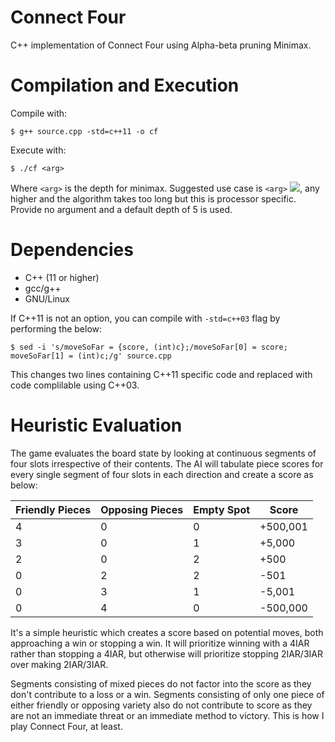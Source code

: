 # Connect Four

C++ implementation of Connect Four using Alpha-beta pruning Minimax.

# Compilation and Execution

Compile with:

`$ g++ source.cpp -std=c++11 -o cf`

Execute with:

`$ ./cf <arg>`

Where `<arg>` is the depth for minimax. Suggested use case is `<arg>` <img src="https://latex.codecogs.com/gif.latex?\in[1,10]" />, any higher and the algorithm takes too long but this is processor specific. Provide no argument and a default depth of 5 is used.

# Dependencies

- C++ (11 or higher)
- gcc/g++
- GNU/Linux

If C++11 is not an option, you can compile with `-std=c++03` flag by performing the below:

`$ sed -i 's/moveSoFar = {score, (int)c};/moveSoFar[0] = score; moveSoFar[1] = (int)c;/g' source.cpp`

This changes two lines containing C++11 specific code and replaced with code complilable using C++03.

# Heuristic Evaluation

The game evaluates the board state by looking at continuous segments of four slots irrespective of their contents. The AI will tabulate piece scores for every single segment of four slots in each direction and create a score as below:

| Friendly Pieces | Opposing Pieces | Empty Spot | Score    |
| --------------- | --------------- | ---------- | -------- |
| 4               | 0               | 0          | +500,001 |
| 3               | 0               | 1          | +5,000   |
| 2               | 0               | 2          | +500     |
| 0               | 2               | 2          | -501     |
| 0               | 3               | 1          | -5,001   |
| 0               | 4               | 0          | -500,000 |

It's a simple heuristic which creates a score based on potential moves, both approaching a win or stopping a win. It will prioritize winning with a 4IAR rather than stopping a 4IAR, but otherwise will prioritize stopping 2IAR/3IAR over making 2IAR/3IAR.

Segments consisting of mixed pieces do not factor into the score as they don't contribute to a loss or a win. Segments consisting of only one piece of either friendly or opposing variety also do not contribute to score as they are not an immediate threat or an immediate method to victory. This is how I play Connect Four, at least.
